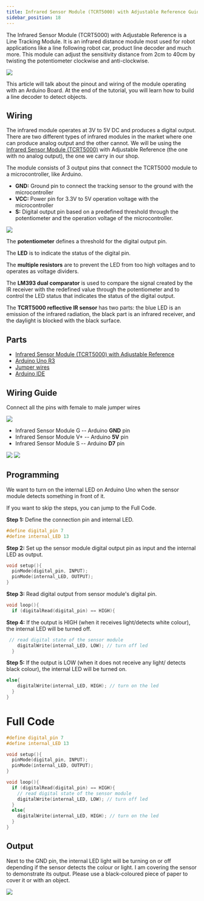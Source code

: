 ```yaml
---
title: Infrared Sensor Module (TCRT5000) with Adjustable Reference Guide
sidebar_position: 18
---
```


The Infrared Sensor Module (TCRT5000) with Adjustable Reference is a Line Tracking Module. It is an infrared distance module most used for robot applications like a line following robot car, product line decoder and much more. This module can adjust the sensitivity distance from 2cm to 40cm by twisting the potentiometer clockwise and anti-clockwise. 

![](/img/docs/product_guide/2082_01.png)

This article will talk about the pinout and wiring of the module operating with an Arduino Board. At the end of the tutorial, you will learn how to build a line decoder to detect objects.

## Wiring
The infrared module operates at 3V to 5V DC and produces a digital output. There are two different types of infrared modules in the market where one can produce analog output and the other cannot. We will be using the [Infrared Sensor Module (TCRT5000)](https://www.canadarobotix.com/2082) with Adjustable Reference (the one with no analog output), the one we carry in our shop. 

The module consists of 3 output pins that connect the TCRT5000 module to a microcontroller, like Arduino. 

* **GND:** Ground pin to connect the tracking sensor to the ground with the microcontroller
* **VCC:** Power pin for 3.3V to 5V operation voltage with the microcontroller 
* **S:** Digital output pin based on a predefined threshold through the potentiometer and the operation voltage of the microcontroller. 

![](/img/docs/product_guide/2082_02.png)

The **potentiometer** defines a threshold for the digital output pin. 

The **LED** is to indicate the status of the digital pin.

The **multiple resistors** are to prevent the LED from too high voltages and to operates as voltage dividers. 

The **LM393 dual comparator** is used to compare the signal created by the IR receiver with the redefined value through the potentiometer and to control the LED status that indicates the status of the digital output. 

The **TCRT5000 reflective IR sensor** has two parts: the blue LED is an emission of the infrared radiation, the black part is an infrared receiver, and the daylight is blocked with the black surface.

## Parts
* [Infrared Sensor Module (TCRT5000) with Adjustable Reference](https://www.canadarobotix.com/2082)
* [Arduino Uno R3](https://www.canadarobotix.com/products/60)
* [Jumper wires](https://www.canadarobotix.com/products/922)
* [Arduino IDE](https://www.arduino.cc/en/software)

## Wiring Guide 
Connect all the pins with female to male jumper wires

![](/img/docs/product_guide/2082_03.png)

* Infrared Sensor Module G -- Arduino **GND** pin 
* Infrared Sensor Module V+ --  Arduino **5V** pin 
* Infrared Sensor Module S -- Arduino **D7** pin 
 
![](/img/docs/product_guide/2082_04.png)
![](/img/docs/product_guide/2082_05.png)

## Programming
We want to turn on the internal LED on Arduino Uno when the sensor module detects something in front of it. 

If you want to skip the steps, you can jump to the Full Code. 

**Step 1:** Define the connection pin and internal LED.

```c
#define digital_pin 7 
#define internal_LED 13
```

**Step 2:** Set up the sensor module digital output pin as input and the internal LED as output.

```c
void setup(){
  pinMode(digital_pin, INPUT);
  pinMode(internal_LED, OUTPUT);
}
```

**Step 3:** Read digital output from sensor module's digital pin. 

```c
void loop(){
  if (digitalRead(digital_pin) == HIGH){
```

**Step 4:** If the output is HIGH (when it receives light/detects white colour), the internal LED will be turned off. 

```c
 // read digital state of the sensor module 
    digitalWrite(internal_LED, LOW); // turn off led
  }
```

**Step 5:** If the output is LOW (when it does not receive any light/ detects black colour), the internal LED will be turned on. 

```c
else{
    digitalWrite(internal_LED, HIGH); // turn on the led 
  }
}
```

# Full Code

```c
#define digital_pin 7 
#define internal_LED 13

void setup(){
  pinMode(digital_pin, INPUT);
  pinMode(internal_LED, OUTPUT);
}

void loop(){
  if (digitalRead(digital_pin) == HIGH){ 
    // read digital state of the sensor module 
    digitalWrite(internal_LED, LOW); // turn off led
  }
  else{
    digitalWrite(internal_LED, HIGH); // turn on the led 
  }
}
```

## Output
Next to the GND pin, the internal LED light will be turning on or off depending if the sensor detects the colour or light. I am covering the sensor to demonstrate its output. Please use a black-coloured piece of paper to cover it or with an object. 

![](/img/docs/product_guide/2082_01.gif)